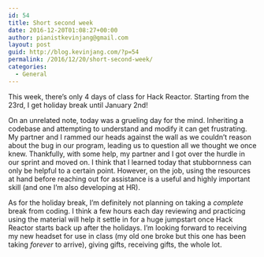 ```yaml
---
id: 54
title: Short second week
date: 2016-12-20T01:08:27+00:00
author: pianistkevinjang@gmail.com
layout: post
guid: http://blog.kevinjang.com/?p=54
permalink: /2016/12/20/short-second-week/
categories:
  - General
---
```

This week, there&#8217;s only 4 days of class for Hack Reactor. Starting from the 23rd, I get holiday break until January 2nd!<!--more-->

On an unrelated note, today was a grueling day for the mind. Inheriting a codebase and attempting to understand and modify it can get frustrating. My partner and I rammed our heads against the wall as we couldn&#8217;t reason about the bug in our program, leading us to question all we thought we once knew. Thankfully, with some help, my partner and I got over the hurdle in our sprint and moved on. I think that I learned today that stubbornness can only be helpful to a certain point. However, on the job, using the resources at hand before reaching out for assistance is a useful and highly important skill (and one I&#8217;m also developing at HR).

As for the holiday break, I&#8217;m definitely not planning on taking a _complete_ break from coding. I think a few hours each day reviewing and practicing using the material will help it settle in for a huge jumpstart once Hack Reactor starts back up after the holidays. I&#8217;m looking forward to receiving my new headset for use in class (my old one broke but this one has been taking _forever_ to arrive), giving gifts, receiving gifts, the whole lot.